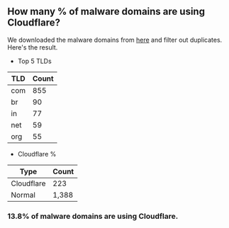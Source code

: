 ## How many % of malware domains are using Cloudflare?


We downloaded the malware domains from [here](https://urlhaus.abuse.ch) and filter out duplicates.
Here's the result.


[//]: # (start replacement)


- Top 5 TLDs

| TLD | Count |
| --- | --- |
| com | 855 |
| br | 90 |
| in | 77 |
| net | 59 |
| org | 55 |


- Cloudflare %

| Type | Count |
| --- | --- |
| Cloudflare | 223 |
| Normal | 1,388 |


### 13.8% of malware domains are using Cloudflare.